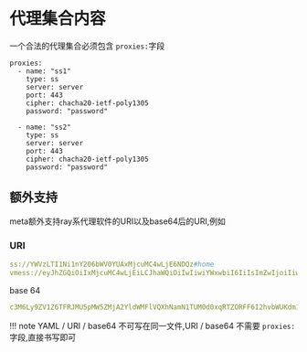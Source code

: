 # 代理集合内容

一个合法的代理集合必须包含 `proxies:`字段

```
proxies:
  - name: "ss1"
    type: ss
    server: server
    port: 443
    cipher: chacha20-ietf-poly1305
    password: "password"
  
  - name: "ss2"
    type: ss
    server: server
    port: 443
    cipher: chacha20-ietf-poly1305
    password: "password"
```

## 额外支持

meta额外支持ray系代理软件的URI以及base64后的URI,例如

### URI

```yaml
ss://YWVzLTI1Ni1nY206bWV0YUAxMjcuMC4wLjE6NDQz#home
vmess://eyJhZGQiOiIxMjcuMC4wLjEiLCJhaWQiOiIwIiwiYWxwbiI6IiIsImZwIjoiIiwiaG9zdCI6IiIsImlkIjoiMTIyMzQ1Njc4OSIsIm5ldCI6InRjcCIsInBhdGgiOiIiLCJwb3J0IjoiNDQzIiwicHMiOiJ2bWVzcyIsInNjeSI6ImF1dG8iLCJzbmkiOiIiLCJ0bHMiOiIiLCJ0eXBlIjoibm9uZSIsInYiOiIyIn0=
```

base 64

```yaml
c3M6Ly9ZV1Z6TFRJMU5pMW5ZMjA2YldWMFlVQXhNamN1TUM0d0xqRTZORFF6I2hvbWUKdm1lc3M6Ly9leUpoWkdRaU9pSXhNamN1TUM0d0xqRWlMQ0poYVdRaU9pSXdJaXdpWVd4d2JpSTZJaUlzSW1ad0lqb2lJaXdpYUc5emRDSTZJaUlzSW1sa0lqb2lNVEl5TXpRMU5qYzRPU0lzSW01bGRDSTZJblJqY0NJc0luQmhkR2dpT2lJaUxDSndiM0owSWpvaU5EUXpJaXdpY0hNaU9pSjJiV1Z6Y3lJc0luTmplU0k2SW1GMWRHOGlMQ0p6Ym1raU9pSWlMQ0owYkhNaU9pSWlMQ0owZVhCbElqb2libTl1WlNJc0luWWlPaUl5SW4wPQ==
```

!!! note
    YAML / URI / base64 不可写在同一文件,URI / base64 不需要 `proxies:`字段,直接书写即可
